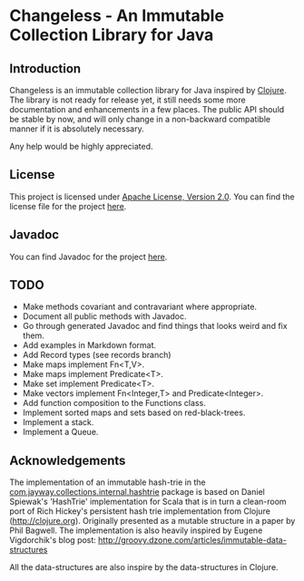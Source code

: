 Changeless - An Immutable Collection Library for Java
=====================================================

Introduction
------------
Changeless is an immutable collection library for Java inspired by 
[Clojure](http://www.clojure.org/ "Clojure"). The library is not ready for 
release yet, it still needs some more documentation and enhancements in a few 
places. The public API should be stable by now, and will only change in a 
non-backward compatible manner if it is absolutely necessary. 

Any help would be highly appreciated. 

License
-------
This project is licensed under 
[Apache License, Version 2.0](http://www.apache.org/licenses/LICENSE-2.0 "Apache License, Version 2.0"). 
You can find the license file for the project 
[here](https://github.com/sunesimonsen/changeless/raw/master/LICENSE.txt "License").

Javadoc
-------
You can find Javadoc for the project [here](http://sunesimonsen.github.com/changeless/ "Javadoc"). 

TODO
----
* Make methods covariant and contravariant where appropriate.
* Document all public methods with Javadoc.
* Go through generated Javadoc and find things that looks weird and fix them.
* Add examples in Markdown format. 
* Add Record types (see records branch)
* Make maps implement Fn&lt;T,V&gt;.
* Make maps implement Predicate&lt;T&gt;.
* Make set implement Predicate&lt;T&gt;.
* Make vectors implement Fn&lt;Integer,T&gt; and Predicate&lt;Integer&gt;.
* Add function composition to the Functions class.
* Implement sorted maps and sets based on red-black-trees.
* Implement a stack.
* Implement a Queue.            

Acknowledgements
----------------
The implementation of an immutable hash-trie in the
[com.jayway.collections.internal.hashtrie](https://github.com/sunesimonsen/changeless/tree/master/src/main/java/com/jayway/changeless/internal/hashtrie "com.jayway.collections.internal.hashtrie") 
package is based on Daniel Spiewak's 'HashTrie' implementation for Scala that is
in turn a clean-room port of Rich Hickey's persistent hash trie implementation
from Clojure (http://clojure.org). Originally presented as a mutable structure
in a paper by Phil Bagwell. The implementation is also heavily inspired by
Eugene Vigdorchik's blog post:
http://groovy.dzone.com/articles/immutable-data-structures

All the data-structures are also inspire by the data-structures in Clojure.
